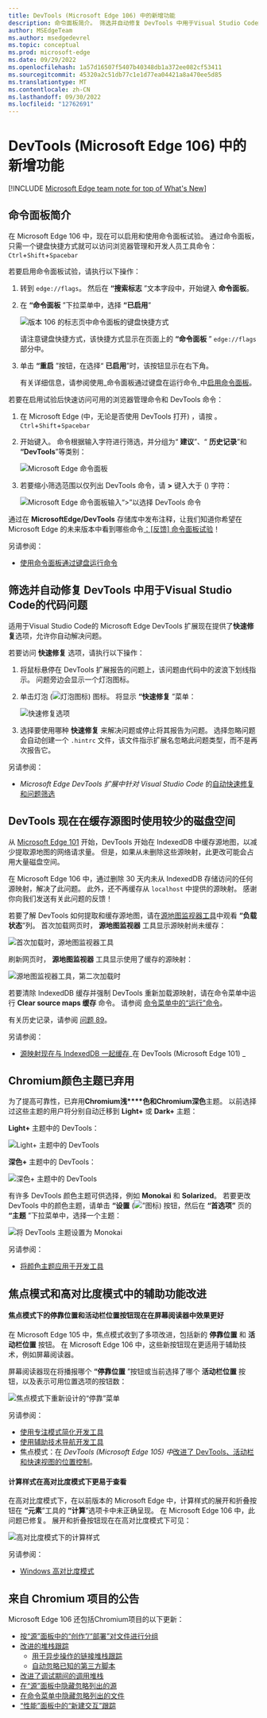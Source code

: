 ```yaml
---
title: DevTools (Microsoft Edge 106) 中的新增功能
description: 命令面板简介。 筛选并自动修复 DevTools 中用于Visual Studio Code的代码问题。 DevTools 现在在缓存源图时使用较少的磁盘空间。 Chromium颜色主题已被弃用。 焦点模式和高对比度模式中的辅助功能改进。 以及更多。
author: MSEdgeTeam
ms.author: msedgedevrel
ms.topic: conceptual
ms.prod: microsoft-edge
ms.date: 09/29/2022
ms.openlocfilehash: 1a57d16507f5407b40348db1a372ee082cf53411
ms.sourcegitcommit: 45320a2c51db77c1e1d77ea04421a8a470ee5d85
ms.translationtype: MT
ms.contentlocale: zh-CN
ms.lasthandoff: 09/30/2022
ms.locfileid: "12762691"
---
```

# <a name="whats-new-in-devtools-microsoft-edge-106"></a>DevTools (Microsoft Edge 106) 中的新增功能

[!INCLUDE [Microsoft Edge team note for top of What's New](../../includes/edge-whats-new-note.md)]


<!-- ====================================================================== -->
## <a name="introducing-the-command-palette"></a>命令面板简介

<!-- Subtitle: Your favorite browser management and DevTools commands in one place. -->

在 Microsoft Edge 106 中，现在可以启用和使用命令面板试验。  通过命令面板，只需一个键盘快捷方式就可以访问浏览器管理和开发人员工具命令： `Ctrl`+`Shift`+`Spacebar`


若要启用命令面板试验，请执行以下操作：

1. 转到 `edge://flags`。  然后在 **“搜索标志** ”文本字段中，开始键入 **命令面板**。

1. 在 **“命令面板** ”下拉菜单中，选择 **“已启用**”

   <!-- screenshot directly in What's New, to show where to see the keyboard shortcut along with version:-->
   ![版本 106 的标志页中命令面板的键盘快捷方式](./devtools-106-images/command-palette-flags-shortcut-106.png)

   请注意键盘快捷方式，该快捷方式显示在页面上的 **“命令面板** ” `edge://flags` 部分中。
   <!--
   *  In Microsoft Edge 106 and most releases of 107, the keyboard shortcut is `Ctrl`+`Shift`+`Spacebar`.
   *  In Microsoft Edge 108 and later, the shortcut is `Ctrl`+`Q`. -->

1. 单击 **“重启** ”按钮，在选择“ **已启用**”时，该按钮显示在右下角。

   有关详细信息，请参阅使用_命令面板通过键盘在运行命令_中[启用命令面板](../../../experimental-features/edge-command-palette.md#enable-command-palette)。


若要在启用试验后快速访问可用的浏览器管理命令和 DevTools 命令：

1. 在 Microsoft Edge (中，无论是否使用 DevTools 打开) ，请按 。`Ctrl`+`Shift`+`Spacebar`

1. 开始键入。  命令根据输入字符进行筛选，并分组为“ **建议**”、“ **历史记录**”和 **“DevTools**”等类别：

   ![Microsoft Edge 命令面板](./devtools-106-images/command-palette.png)

1. 若要缩小筛选范围以仅列出 DevTools 命令，请 **>** 键入大于 () 字符：

   ![Microsoft Edge 命令面板输入“>”以选择 DevTools 命令](./devtools-106-images/command-palette-devtools.png)


通过在 **MicrosoftEdge/DevTools** 存储库中发布注释，让我们知道你希望在 Microsoft Edge 的未来版本中看到哪些命令[：[反馈] 命令面板试验](https://github.com/MicrosoftEdge/DevTools/issues/73)！

另请参阅：
* [使用命令面板通过键盘运行命令](../../../experimental-features/edge-command-palette.md)


<!-- ====================================================================== -->
## <a name="filter-and-automatically-fix-code-issues-in-devtools-for-visual-studio-code"></a>筛选并自动修复 DevTools 中用于Visual Studio Code的代码问题

<!-- Subtitle: Let Visual Studio Code fix web issues for you or tell it never to bother you about them again. -->
 
适用于Visual Studio Code的 Microsoft Edge DevTools 扩展现在提供了**快速修复**选项，允许你自动解决问题。

若要访问 **快速修复** 选项，请执行以下操作：

1. 将鼠标悬停在 DevTools 扩展报告的问题上，该问题由代码中的波浪下划线指示。  问题旁边会显示一个灯泡图标。

1. 单击灯泡 (![灯泡图标](./devtools-106-images/lightbulb-icon.png)) 图标。  将显示 **“快速修复** ”菜单：

   ![快速修复选项](./devtools-106-images/quick-fix-options.png)

1. 选择要使用哪种 **快速修复** 来解决问题或停止将其报告为问题。  选择忽略问题会自动创建一个 `.hintrc` 文件，该文件指示扩展名忽略此问题类型，而不是再次报告它。

另请参阅：
* _Microsoft Edge DevTools 扩展中针对 Visual Studio Code_ 的[自动快速修复和问题筛选](../../../../visual-studio-code/microsoft-edge-devtools-extension.md#automated-quick-fixes-and-issue-filtering)


<!-- ====================================================================== -->
## <a name="devtools-now-uses-less-disk-space-when-caching-sourcemaps"></a>DevTools 现在在缓存源图时使用较少的磁盘空间

<!-- Subtitle: In Microsoft Edge 106, sourcemaps are now removed from IndexedDB storage if they haven't been accessed in 30 days. -->

从 [Microsoft Edge 101](../../../whats-new/2022/04/devtools-101.md#source-maps-are-now-cached-with-indexeddb) 开始，DevTools 开始在 IndexedDB 中缓存源地图，以减少提取源地图的网络请求量。  但是，如果从未删除这些源映射，此更改可能会占用大量磁盘空间。

在 Microsoft Edge 106 中，通过删除 30 天内未从 IndexedDB 存储访问的任何源映射，解决了此问题。  此外，还不再缓存从 `localhost` 中提供的源映射。  感谢你向我们发送有关此问题的反馈！

若要了解 DevTools 如何提取和缓存源地图，请在[源地图监视器工具](../../../source-maps-monitor/source-maps-monitor-tool.md)中观看 **“负载状态**”列。  首次加载网页时， **源地图监视器** 工具显示源映射尚未缓存：

![首次加载时，源地图监视器工具](./devtools-106-images/source-maps-indexeddb-first-load.png)

刷新网页时， **源地图监视器** 工具显示使用了缓存的源映射：

![源地图监视器工具，第二次加载时](./devtools-106-images/source-maps-indexeddb-second-load.png)

若要清除 IndexedDB 缓存并强制 DevTools 重新加载源映射，请在命令菜单中运行 **Clear source maps 缓存** 命令。  请参阅 [命令菜单中的“运行”命令](../../../command-menu/index.md)。

有关历史记录，请参阅 [问题 89](https://github.com/MicrosoftEdge/DevTools/issues/89)。

另请参阅：
* [源映射现在与 IndexedDB 一起缓存](../../2022/04/devtools-101.md#source-maps-are-now-cached-with-indexeddb)_在 DevTools (Microsoft Edge 101) _


<!-- ====================================================================== -->
## <a name="chromium-color-themes-have-been-deprecated"></a>Chromium颜色主题已弃用

<!-- Subtitle: Users of Chromium themes in DevTools will be automatically migrated to the default dark or light theme for a more reliable experience. -->

为了提高可靠性，已弃用**Chromium浅****色和Chromium深色**主题。  以前选择过这些主题的用户将分别自动迁移到 **Light+** 或 **Dark+** 主题：

**Light+** 主题中的 DevTools： 

![Light+ 主题中的 DevTools](./devtools-106-images/light-plus-theme.png)

**深色+** 主题中的 DevTools：

![深色+ 主题中的 DevTools](./devtools-106-images/dark-plus-theme.png)

有许多 DevTools 颜色主题可供选择，例如 **Monokai** 和 **Solarized**。  若要更改 DevTools 中的颜色主题，请单击 **“设置** (![”图标](../../../media/settings-gear-icon-light-theme.png)) 按钮，然后在 **“首选项”** 页的 **“主题** ”下拉菜单中，选择一个主题：

![将 DevTools 主题设置为 Monokai](./devtools-106-images/set-theme-monokai.png)

另请参阅：
* [将颜色主题应用于开发工具](../../../customize/theme.md)


<!-- ====================================================================== -->
## <a name="accessibility-improvements-in-focus-mode-and-high-contrast-mode"></a>焦点模式和高对比度模式中的辅助功能改进

<!-- Subtitle: The new Dock location and Activity Bar location buttons in Focus Mode now work better with screen readers, and computed styles are easier to see in high contrast mode. -->


#### <a name="dock-location-and-activity-bar-location-buttons-in-focus-mode-now-work-better-with-screen-readers"></a>焦点模式下的停靠位置和活动栏位置按钮现在在屏幕阅读器中效果更好

在 Microsoft Edge 105 中，焦点模式收到了多项改进，包括新的 **停靠位置** 和 **活动栏位置** 按钮。  在 Microsoft Edge 106 中，这些新按钮现在更适用于辅助技术，例如屏幕阅读器。

屏幕阅读器现在将播报哪个 **“停靠位置** ”按钮或当前选择了哪个 **活动栏位置** 按钮，以及表示可用位置选项的按钮数：

![焦点模式下重新设计的“停靠”菜单](./devtools-106-images/focus-mode-redesigned-docking-menu.png)

另请参阅：
* [使用专注模式简化开发工具](../../../experimental-features/focus-mode.md)
* [使用辅助技术导航开发工具](../../../accessibility/navigation.md)
* 焦点模式：在 _DevTools (Microsoft Edge 105) 中_[改进了 DevTools、活动栏和快速视图的位置控制](../../../whats-new/2022/09/devtools-105.md#focus-mode-improved-location-controls-for-devtools-activity-bar-and-quick-view)。


#### <a name="computed-styles-are-easier-to-see-in-high-contrast-mode"></a>计算样式在高对比度模式下更易于查看

在高对比度模式下，在以前版本的 Microsoft Edge 中，计算样式的展开和折叠按钮在 **“元素**”工具的 **“计算**”选项卡中未正确呈现。  在 Microsoft Edge 106 中，此问题已修复。  展开和折叠按钮现在在高对比度模式下可见：
 
![高对比度模式下的计算样式](./devtools-106-images/computed-styles-high-contrast-mode.png)

另请参阅：
* [Windows 高对比度模式](/fluent-ui/web-components/design-system/high-contrast)


<!-- ====================================================================== -->
## <a name="announcements-from-the-chromium-project"></a>来自 Chromium 项目的公告

Microsoft Edge 106 还包括Chromium项目的以下更新：

* [按“源”面板中的“创作”/“部署”对文件进行分组](https://developer.chrome.com/blog/new-in-devtools-106/#authored)
* [改进的堆栈跟踪](https://developer.chrome.com/blog/new-in-devtools-106/#stack-traces)
  * [用于异步操作的链接堆栈跟踪](https://developer.chrome.com/blog/new-in-devtools-106/#async)
  * [自动忽略已知的第三方脚本](https://developer.chrome.com/blog/new-in-devtools-106/#auto-ignore)
* [改进了调试期间的调用堆栈](https://developer.chrome.com/blog/new-in-devtools-106/#call-stack)
* [在“源”面板中隐藏忽略列出的源](https://developer.chrome.com/blog/new-in-devtools-106/#ignore-nav)
* [在命令菜单中隐藏忽略列出的文件](https://developer.chrome.com/blog/new-in-devtools-106/#ignore-search)
* [“性能”面板中的“新建交互”跟踪](https://developer.chrome.com/blog/new-in-devtools-106/#performance)


<!-- ====================================================================== -->
<!-- uncomment if content is copied from developer.chrome.com to this page -->

<!-- > [!NOTE]
> Portions of this page are modifications based on work created and [shared by Google](https://developers.google.com/terms/site-policies) and used according to terms described in the [Creative Commons Attribution 4.0 International License](https://creativecommons.org/licenses/by/4.0).
> The original page for announcements from the Chromium project is [What's New in DevTools (Chrome 106)](https://developer.chrome.com/blog/new-in-devtools-106) and is authored by [Jecelyn Yeen](https://developers.google.com/web/resources/contributors#jecelynyeen) (Developer advocate working on Chrome DevTools at Google). -->


<!-- ====================================================================== -->
<!-- uncomment if content is copied from developer.chrome.com to this page -->

<!-- [![Creative Commons License](../../../../media/cc-logo/88x31.png)](https://creativecommons.org/licenses/by/4.0)
This work is licensed under a [Creative Commons Attribution 4.0 International License](https://creativecommons.org/licenses/by/4.0). -->
